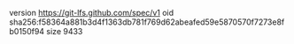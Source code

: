 version https://git-lfs.github.com/spec/v1
oid sha256:f58364a881b3d4f1363db781f769d62abeafed59e5870570f7273e8fb0150f94
size 9433
